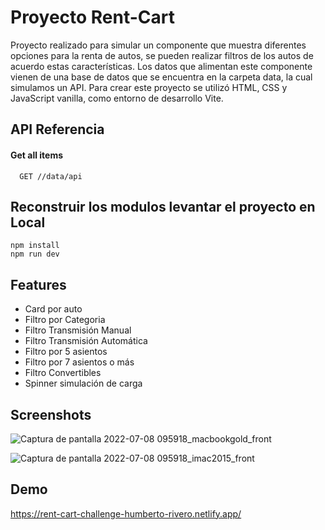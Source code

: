 
# Proyecto Rent-Cart

Proyecto realizado para simular un componente que muestra diferentes opciones para la renta de autos, se pueden realizar filtros de los autos de acuerdo estas características. Los datos que alimentan este componente vienen de una base de datos que se encuentra en la carpeta data, la cual simulamos un API. Para crear este proyecto se utilizó HTML, CSS y JavaScript vanilla, como entorno de desarrollo Vite.
## API Referencia

#### Get all items

```http
  GET //data/api
```

## Reconstruir los modulos levantar el proyecto en Local
```
npm install
npm run dev
```

## Features

- Card por auto
- Filtro por Categoria
- Filtro Transmisión Manual
- Filtro Transmisión Automática
- Filtro por 5 asientos
- Filtro por 7 asientos o más
- Filtro Convertibles
- Spinner simulación de carga



## Screenshots

![Captura de pantalla 2022-07-08 095918_macbookgold_front](https://user-images.githubusercontent.com/63797901/177997704-61b365ad-9c79-4f64-b108-dabc67083890.png)

![Captura de pantalla 2022-07-08 095918_imac2015_front](https://user-images.githubusercontent.com/63797901/177997770-127ce03d-45a1-4d13-865d-655c74229982.png)


## Demo

https://rent-cart-challenge-humberto-rivero.netlify.app/
